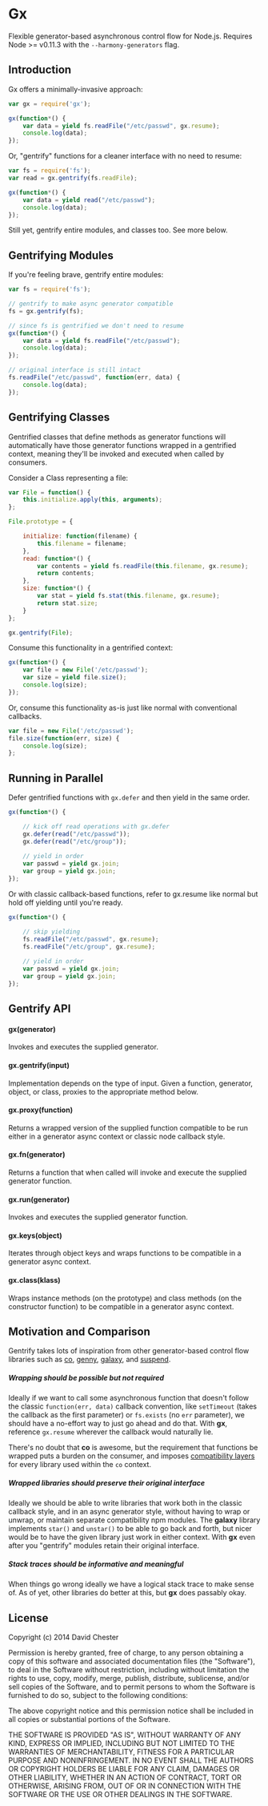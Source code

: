 # Gx

Flexible generator-based asynchronous control flow for Node.js.  Requires Node >= v0.11.3 with the `--harmony-generators` flag.

## Introduction

Gx offers a minimally-invasive approach:

```js
var gx = require('gx');

gx(function*() {
	var data = yield fs.readFile("/etc/passwd", gx.resume);
	console.log(data);
});
```
Or, "gentrify" functions for a cleaner interface with no need to resume:

```js
var fs = require('fs');
var read = gx.gentrify(fs.readFile);

gx(function*() {
	var data = yield read("/etc/passwd");
	console.log(data);
});
```

Still yet, gentrify entire modules, and classes too.  See more below.


## Gentrifying Modules

If you're feeling brave, gentrify entire modules:

```js
var fs = require('fs');

// gentrify to make async generator compatible
fs = gx.gentrify(fs);

// since fs is gentrified we don't need to resume
gx(function*() {
	var data = yield fs.readFile("/etc/passwd");
	console.log(data);
});

// original interface is still intact
fs.readFile("/etc/passwd", function(err, data) {
	console.log(data);
});
```

## Gentrifying Classes

Gentrified classes that define methods as generator functions will automatically have those generator functions wrapped in a gentrified context, meaning they'll be invoked and executed when called by consumers.

Consider a Class representing a file:

```js
var File = function() {
	this.initialize.apply(this, arguments);
};

File.prototype = {

	initialize: function(filename) {
		this.filename = filename;
	},
	read: function*() {
		var contents = yield fs.readFile(this.filename, gx.resume);
		return contents;
	},
	size: function*() {
		var stat = yield fs.stat(this.filename, gx.resume);
		return stat.size;
	}
};

gx.gentrify(File);
```

Consume this functionality in a gentrified context:

```js
gx(function*() {
	var file = new File('/etc/passwd');
	var size = yield file.size();
	console.log(size);
});
```

Or, consume this functionality as-is just like normal with conventional callbacks.

```js
var file = new File('/etc/passwd');
file.size(function(err, size) {
	console.log(size);
};
```

## Running in Parallel

Defer gentrified functions with `gx.defer` and then yield in the same order.

```js
gx(function*() {

	// kick off read operations with gx.defer
	gx.defer(read("/etc/passwd"));
	gx.defer(read("/etc/group"));
	
	// yield in order
	var passwd = yield gx.join;
	var group = yield gx.join;
});
```

Or with classic callback-based functions, refer to gx.resume like normal but hold off yielding until you're ready.

```js
gx(function*() {

	// skip yielding 
	fs.readFile("/etc/passwd", gx.resume);
	fs.readFile("/etc/group", gx.resume);
	
	// yield in order
	var passwd = yield gx.join;
	var group = yield gx.join;
});
```


## Gentrify API

#### gx(generator)

Invokes and executes the supplied generator.

#### gx.gentrify(input)

Implementation depends on the type of input.  Given a function, generator, object, or class, proxies to the appropriate method below.

#### gx.proxy(function)

Returns a wrapped version of the supplied function compatible to be run either in a generator async context or classic node callback style.

#### gx.fn(generator)

Returns a function that when called will invoke and execute the supplied generator function.

#### gx.run(generator)

Invokes and executes the supplied generator function.

#### gx.keys(object)

Iterates through object keys and wraps functions to be compatible in a generator async context.

#### gx.class(klass)

Wraps instance methods (on the prototype) and class methods (on the constructor function) to be compatible in a generator async context.


## Motivation and Comparison

Gentrify takes lots of inspiration from other generator-based control flow libraries such as [co](https://github.com/visionmedia/co), [genny](https://github.com/spion/genny), [galaxy](https://github.com/bjouhier/galaxy), and [suspend](https://github.com/jmar777/suspend).

##### Wrapping should be possible but not required

Ideally if we want to call some asynchronous function that doesn't follow the classic `function(err, data)` callback convention, like `setTimeout` (takes the callback as the first parameter) or `fs.exists` (no `err` parameter), we should have a no-effort way to just go ahead and do that.  With **gx**, reference `gx.resume` wherever the callback would naturally lie.

There's no doubt that **co** is awesome, but the requirement that functions be wrapped puts a burden on the consumer, and imposes [compatibility layers](https://github.com/visionmedia/co/wiki) for every library used within the `co` context.

##### Wrapped libraries should preserve their original interface

Ideally we should be able to write libraries that work both in the classic callback style, and in an async generator style, without having to wrap or unwrap, or maintain separate compatibility npm modules.  The **galaxy** library implements `star()` and `unstar()` to be able to go back and forth, but nicer would be to have the given library just work in either context.  With **gx** even after you "gentrify" modules retain their original interface.

##### Stack traces should be informative and meaningful

When things go wrong ideally we have a logical stack trace to make sense of.  As of yet, other libraries do better at this, but **gx** does passably okay.

## License

Copyright (c) 2014 David Chester

Permission is hereby granted, free of charge, to any person obtaining a copy of
this software and associated documentation files (the "Software"), to deal in
the Software without restriction, including without limitation the rights to
use, copy, modify, merge, publish, distribute, sublicense, and/or sell copies of
the Software, and to permit persons to whom the Software is furnished to do so,
subject to the following conditions:

The above copyright notice and this permission notice shall be included in all
copies or substantial portions of the Software.

THE SOFTWARE IS PROVIDED "AS IS", WITHOUT WARRANTY OF ANY KIND, EXPRESS OR
IMPLIED, INCLUDING BUT NOT LIMITED TO THE WARRANTIES OF MERCHANTABILITY, FITNESS
FOR A PARTICULAR PURPOSE AND NONINFRINGEMENT. IN NO EVENT SHALL THE AUTHORS OR
COPYRIGHT HOLDERS BE LIABLE FOR ANY CLAIM, DAMAGES OR OTHER LIABILITY, WHETHER
IN AN ACTION OF CONTRACT, TORT OR OTHERWISE, ARISING FROM, OUT OF OR IN
CONNECTION WITH THE SOFTWARE OR THE USE OR OTHER DEALINGS IN THE SOFTWARE.
